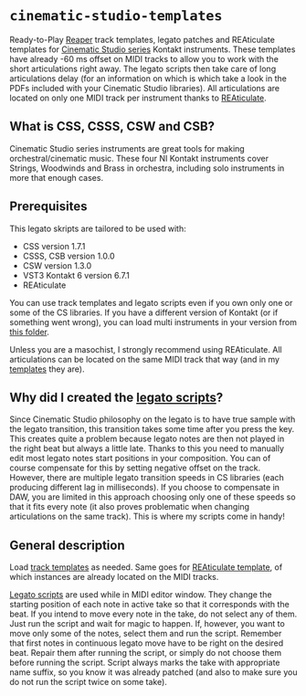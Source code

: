 # `cinematic-studio-templates`
Ready-to-Play [Reaper](https://www.reaper.fm/) track templates, legato patches and REAticulate templates for [Cinematic Studio series](https://cinematicstudioseries.com/) Kontakt instruments.
These templates have already -60 ms offset on MIDI tracks to allow you to work with the short articulations right away. The legato scripts then take care of long articulations delay (for an information on which is which take a look in the PDFs included with your Cinematic Studio libraries).
All articulations are located on only one MIDI track per instrument thanks to [REAticulate](https://reaticulate.com/).

## What is CSS, CSSS, CSW and CSB? 
Cinematic Studio series instruments are great tools for making orchestral/cinematic music. These four NI Kontakt instruments cover Strings, Woodwinds and Brass in orchestra, including solo instruments in more that enough cases.

## Prerequisites
This legato skripts are tailored to be used with:
- CSS version 1.7.1
- CSSS, CSB version 1.0.0
- CSW version 1.3.0
- VST3 Kontakt 6 version 6.7.1
- REAticulate

You can use track templates and legato scripts even if you own only one or some of the CS libraries. If you have a different version of Kontakt (or if something went wrong), you can load multi instruments in your version from [this folder](https://github.com/3YY3/cinematic-studio-templates/tree/main/kontakt_multis).

Unless you are a masochist, I strongly recommend using REAticulate. All articulations can be located on the same MIDI track that way (and in my [templates](https://github.com/3YY3/cinematic-studio-templates/tree/main/track_templates) they are).

## Why did I created the [legato scripts](https://github.com/3YY3/cinematic-studio-templates/tree/main/legato_scripts)?
Since Cinematic Studio philosophy on the legato is to have true sample with the legato transition, this transition takes some time after you press the key. This creates quite a problem because legato notes are then not played in the right beat but always a little late. Thanks to this you need to manually edit most legato notes start positions in your composition. 
You can of course compensate for this by setting negative offset on the track. However, there are multiple legato transition speeds in CS libraries (each producing different lag in milliseconds). If you choose to compensate in DAW, you are limited in this approach choosing only one of these speeds so that it fits every note (it also proves problematic when changing articulations on the same track).
This is where my scripts come in handy!

## General description
Load [track templates](https://github.com/3YY3/cinematic-studio-templates/tree/main/track_templates) as needed. Same goes for [REAticulate template](https://github.com/3YY3/cinematic-studio-templates/blob/main/Reaticulate.reabank), of which instances are already located on the MIDI tracks.

[Legato scripts](https://github.com/3YY3/cinematic-studio-templates/tree/main/legato_scripts) are used while in MIDI editor window. They change the starting position of each note in active take so that it corresponds with the beat.
If you intend to move every note in the take, do not select any of them. Just run the script and wait for magic to happen. If, however, you want to move only some of the notes, select them and run the script.
Remember that first notes in continuous legato move have to be right on the desired beat. Repair them after running the script, or simply do not choose them before running the script.
Script always marks the take with appropriate name suffix, so you know it was already patched (and also to make sure you do not run the script twice on some take).
